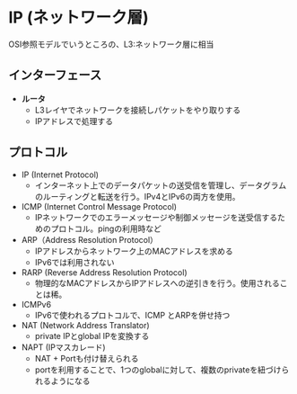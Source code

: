 # IP (ネットワーク層)

OSI参照モデルでいうところの、L3:ネットワーク層に相当

## インターフェース

- **ルータ**
  - L3レイヤでネットワークを接続しパケットをやり取りする
  - IPアドレスで処理する

## プロトコル

- IP (Internet Protocol)
  - インターネット上でのデータパケットの送受信を管理し、データグラムのルーティングと転送を行う。IPv4とIPv6の両方を使用。
- ICMP (Internet Control Message Protocol)
  - IPネットワークでのエラーメッセージや制御メッセージを送受信するためのプロトコル。pingの利用時など
- ARP（Address Resolution Protocol）
  - IPアドレスからネットワーク上のMACアドレスを求める
  - IPv6では利用されない
- RARP (Reverse Address Resolution Protocol)
  - 物理的なMACアドレスからIPアドレスへの逆引きを行う。使用されることは稀。
- ICMPv6
  - IPv6で使われるプロトコルで、ICMP とARPを併せ持つ
- NAT (Network Address Translator)
  - private IPとglobal IPを変換する
- NAPT (IPマスカレード)
  - NAT + Portも付け替えられる
  - portを利用することで、1つのglobalに対して、複数のprivateを紐づけられるようになる
